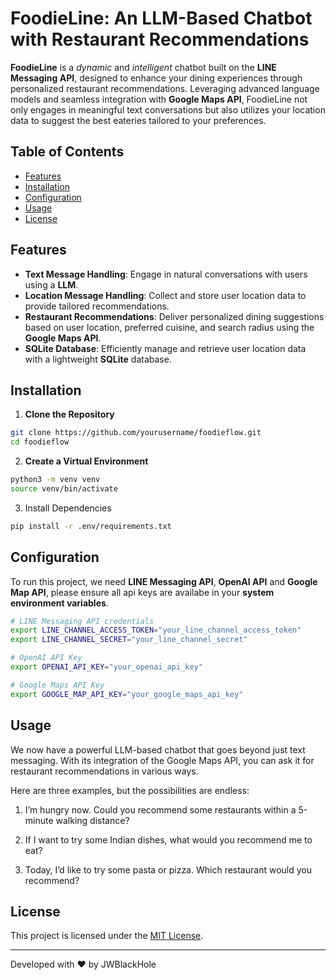 # FoodieLine: An LLM-Based Chatbot with Restaurant Recommendations

**FoodieLine** is a *dynamic* and *intelligent* chatbot built on the **LINE Messaging API**, designed to enhance your dining experiences through personalized restaurant recommendations. Leveraging advanced language models and seamless integration with **Google Maps API**, FoodieLine not only engages in meaningful text conversations but also utilizes your location data to suggest the best eateries tailored to your preferences.

## Table of Contents
- [Features](#features)
- [Installation](#installation)
- [Configuration](#configuration)
- [Usage](#usage)
- [License](#License)

## Features
- **Text Message Handling**: Engage in natural conversations with users using a **LLM**.
- **Location Message Handling**: Collect and store user location data to provide tailored recommendations.
- **Restaurant Recommendations**: Deliver personalized dining suggestions based on user location, preferred cuisine, and search radius using the **Google Maps API**.
- **SQLite Database**: Efficiently manage and retrieve user location data with a lightweight **SQLite** database.

## Installation
1. **Clone the Repository**
```bash
git clone https://github.com/yourusername/foodieflow.git
cd foodieflow
```
2. **Create a Virtual Environment**
```bash
python3 -m venv venv
source venv/bin/activate
```
3. Install Dependencies
```bash
pip install -r .env/requirements.txt
```

## Configuration
To run this project, we need **LINE Messaging API**, **OpenAI API** and **Google Map API**, please ensure all api keys are availabe in your **system environment variables**.
```bash
# LINE Messaging API credentials
export LINE_CHANNEL_ACCESS_TOKEN="your_line_channel_access_token"
export LINE_CHANNEL_SECRET="your_line_channel_secret"

# OpenAI API Key
export OPENAI_API_KEY="your_openai_api_key"

# Google Maps API Key
export GOOGLE_MAP_API_KEY="your_google_maps_api_key"
```

## Usage
We now have a powerful LLM-based chatbot that goes beyond just text messaging. With its integration of the Google Maps API, you can ask it for restaurant recommendations in various ways.

Here are three examples, but the possibilities are endless: 
1. I’m hungry now. Could you recommend some restaurants within a 5-minute walking distance?

2. If I want to try some Indian dishes, what would you recommend me to eat?

3. Today, I’d like to try some pasta or pizza. Which restaurant would you recommend?

## License
This project is licensed under the [MIT License](https://mit-license.org/).

<hr>
Developed with ❤️ by JWBlackHole